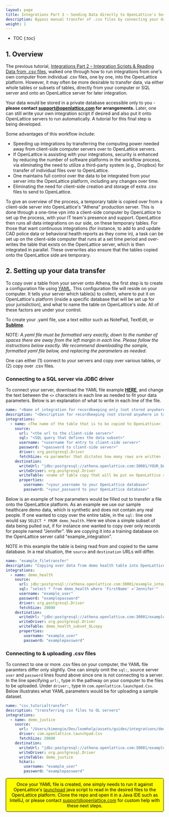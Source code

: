 ```yaml
---
layout: page
title: Integrations Part 3 – Sending Data directly to OpenLattice's Servers
description: Bypass manual transfer of .csv files by connecting your database directly to OpenLattice. This guide is recommended for individuals who are interested in setting up integrations into the OpenLattice platform where data is transferred directly and securely from database to database. Reach out to support@openlattice.com if you need any assistance with your integration.
weight: 1
---
```


* TOC
{:toc}

## 1. Overview 
The previous tutorial, [Integrations Part 2 – Integration Scripts & Reading Data from .csv files](/guides/integrations-2/), walked one through how to run integrations from one's own computer from individual .csv files, one by one, into the OpenLattice platform. However, it may often be more desirable to transfer data, via either whole tables or subsets of tables, directly from your computer or SQL server and onto an OpenLattice server for later integration. 

Your data would be stored in a private database accessible only to you - **please contact <a href="mailto:support@topenlattice.com">support@openlattice.com</a> for arrangements.** Later, one can still write your own integration script if desired and also put it onto OpenLattice servers to run automatically. A tutorial for this final step is being developed. 

Some advantages of this workflow include:
* Speeding up integrations by transferring the computing power needed away from client-side computer servers over to OpenLattice servers.
* If OpenLattice is assisting with your integrations, security is enhanced by reducing the number of software platforms in the workflow process, via eliminating the need to utilize a third-party system (e.g., Dropbox) for transfer of individual files over to OpenLattice. 
* One maintains full control over the data to be integrated from your server into the OpenLattice platform, including any changes over time.
* Eliminating the need for client-side creation and storage of extra .csv files to send to OpenLattice.

To give an overview of the process, a temporary table is copied over from a client-side server into OpenLattice's "Athena" production server. This is done through a one-time vpn into a client-side computer by OpenLattice to set up the process, with your IT team's presence and support. OpenLattice then runs all data integrations on our side, on these temporary tables. For those that want continuous integrations (for instance, to add to and update CAD police data or behavioral health reports as they come in), a task can be set up on the client-side computer that runs at a set time period and over-writes the table that exists on	 the OpenLattice server, which is then integrated in parallel. These overwrites also ensure that the tables copied onto the OpenLattice side are temporary.

## 2. Setting up your data transfer 
To copy over a table from your server onto Athena, the first step is to create a configuration file using [YAML](https://en.wikipedia.org/wiki/YAML). This configuration file will reside on your computer. It tells your server which table(s) to collect, where to put it on OpenLattice's platform (inside a specific database that will be set up for your jurisdiction), and what to name the table on OpenLattice's side. All of these factors are under your control. 

To create your .yaml file, use a text editor such as NotePad, TextEdit, or [**Sublime**](https://www.sublimetext.com/). 

<span class="bad">NOTE:</span> _A.yaml file must be formatted very exactly, down to the number of spaces there are away from the left margin in each line. Please follow the instructions below exactly. We recommend downloading the sample, formatted yaml file below, and replacing the parameters as needed._

One can either (1) connect to your servers and copy over various tables, or (2) copy over .csv files.  

### Connecting to a SQL server via JDBC driver

To connect your server, download the YAML file example [**HERE**](/assets/guides/integrations/integration_tutorial.yaml), and change the text between the `<>` characters in each line as needed to fit your data parameters. Below is an explanation of what to write in each line of the file. 

```yaml
name: "<Name of integration for recordkeeping only (not stored anywhere in tables).>"
description: "<Description for recordkeeping (not stored anywhere in tables).>"
integrations:
  - name: <The name of the table that is to be copied to OpenLattice>
    source:
      url: "<the url to the client-side server>"
      sql: "<SQL query that defines the data subset>"
      username: "<username for entry to client-side server>"
      password: "<password to client-side server>"
      driver: org.postgresql.Driver
      fetchSize: <a parameter that dictates how many rows are written in to OpenLattice at a times>
    destination:
      writeUrl: "jdbc:postgresql://athena.openlattice.com:30001/YOUR_DATABASE_NAME_HERE?ssl=true&sslmode=require"
      writeDriver: org.postgresql.Driver
      writeTable: <name of table copy that will be put on OpenLattice server>
      properties: 
        username: "<your_username to your OpenLattice database>"
        password: "<your_password to your OpenLattice database>"
```

Below is an example of how parameters would be filled out to transfer a file onto the OpenLattice platform. As an example we use our sample healthcare demo data, which is synthetic and does not contain any real people. If one wanted to copy over the entire table, in the `sql:` line one would say `SELECT * FROM demo_health`. Here we show a simple subset of data being pulled out, if for instance one wanted to copy over only records for people named "Jennifer". We are copying it into a training database on the OpenLattice server calld "example_integration". 

NOTE in this example the table is being read from and copied to the same database. In a real situation, the `source` and `destination` URLs will differ.

```yaml
name: "example_filetransfer"
description: "Copying over data from demo health table into OpenLattice server"
integrations:
  - name: demo_health
    source:
      url: jdbc:postgresql://athena.openlattice.com:30001/example_integration?ssl=true&sslmode=require"
      sql: "select * from demo_health where 'FirstName' ='Jennifer'"
      username: "example_user"
      password: "examplepassword"
      driver: org.postgresql.Driver
      fetchSize: 20000
    destination:
      writeUrl: "jdbc:postgresql://athena.openlattice.com:30001/example_integration?ssl=true&sslmode=require"
      writeDriver: org.postgresql.Driver
      writeTable: demo_health_subset_OLcopy
      properties: 
        username: "example_user"
        password: "examplepassword"
```  


### Connecting to & uploading .csv files
To connect to one or more .csv files on your computer, the YAML file paramters differ only slightly. One can simply omit the `sql:`, source server `user` and `password` lines found above since one is not connecting to a server. In the line specifying `url:`, type in the pathway on your computer to the files to be uploaded. Under `driver:`, type in `com.openlattice.launchpad.Csv`. Below illustrates what YAML parameters would be for uploading a sample dataset.  

```yaml
name: "csv_tutorialtransfer"
description: "transferring csv files to OL servers"
integrations:
  - name: demo_justice
    source:
      url: "/Users/kimengie/Dev/loomhelp/assets/guides/integrations/demo_justice.csv"
      driver: com.openlattice.launchpad.Csv
      fetchSize: 20000
    destination:
      writeUrl: "jdbc:postgresql://athena.openlattice.com:30001/example_integration?ssl=true&sslmode=require"
      writeDriver: org.postgresql.Driver
      writeTable: demo_justice
      hikari: 
        username: "example_user"
        password: "examplepassword"
```



<div style="color:black; border: 1px solid black; padding: 10px; background-color: yellow; border-radius:5px; text-align: center;">Once your YAML file is created, one simply needs to run it against OpenLattice's <a href="https://github.com/openlattice/launchpad">launchpad</a> java script to read in the desired files to the OpenLattice platform. Clone the repo and open it in a Java IDE such as IntelliJ, or please contact <a href="mailto:support@topenlattice.com">support@openlattice.com</a> for custom help with these next steps. </div><br>



